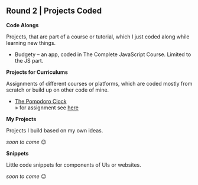 ## Round 2 | Projects Coded

**Code Alongs**

Projects, that are part of a course or tutorial, which I just coded along while learning new things.

* Budgety – an app, coded in The Complete JavaScript Course. Limited to the JS part.

**Projects for Curriculums**

Assignments of different courses or platforms, which are coded mostly from scratch or build up on other code of mine.

* [The Pomodoro Clock](https://codepen.io/miffili/full/mpqwpp/)  
  » for assignment see [here](https://www.freecodecamp.org/challenges/build-a-pomodoro-clock)

**My Projects**

Projects I build based on my own ideas.

*soon to come* :wink:

**Snippets**

Little code snippets for components of UIs or websites.

*soon to come* :wink:

